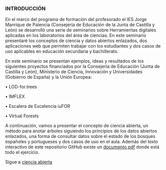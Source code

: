### INTRODUCCIÓN


En el marco del programa de formación del profesorado el IES Jorge Manrique de Palencia (Consejería de Educación de la Junta de Castilla y León) se desarrolló una serie de seminarios sobre Herramientas digitales aplicadas en los laboratorios del área de ciencias. En este seminario presentaré los conceptos de ciencia y datos abiertos enlazados, dos aplicaciones web que permiten trabajar con los estudiantes y dos casos de uso aplicables en educación secundaria y bachillerato. 

En este seminario se presentan ejemplos, ideas y resultados de los siguientes proyectos financiados por la Consejería de Educación (Junta de Castilla y León), Ministerio de Ciencia, Innovación y Universidades (Gobierno de España) y la Unión Europea:

•	LOD-for.trees

•	IMFLEX

•	Escalera de Excelencia iuFOR

•	Virtual Forests

A continuación, vamos a presentar el concepto de ciencia abierta, un método para anotar árboles siguiendo los principios de los datos abiertos enlazados, una forma de consultar datos sobre el estado de los bosques españoles y portugueses y dos casos de uso en el aula.
Además del texto interactivo de este repositorio GitHub existe un [documento pdf](https://github.com/Felipe-Bravo/HerramientasDigitales-CienciaAbierta-IES/blob/master/2024_HerramientasDigitales-CienciaAbierta-iesJorgeManrique.pdf) donde está todo el ejercicio.

Sigue a [ciencia abierta](https://github.com/Felipe-Bravo/HerramientasDigitales-CienciaAbierta-IES/blob/master/CienciaAbierta.md)
